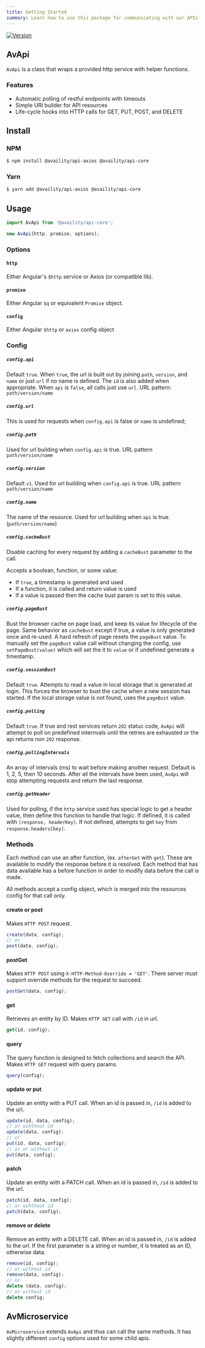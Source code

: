 ```yaml
---
title: Getting Started
summary: Learn how to use this package for communicating with our APIs
---
```


[![Version](https://img.shields.io/npm/v/@availity/api-core.svg?style=for-the-badge)](https://www.npmjs.com/package/@availity/api-core)

## AvApi

`AvApi` is a class that wraps a provided http service with helper functions.

### Features

-   Automatic polling of restful endpoints with timeouts
-   Simple URI builder for API resources
-   Life-cycle hooks into HTTP calls for GET, PUT, POST, and DELETE

## Install

### NPM

```bash
$ npm install @availity/api-axios @availity/api-core
```

### Yarn

```bash
$ yarn add @availity/api-axios @availity/api-core
```

## Usage

```js
import AvApi from '@availity/api-core';

new AvApi(http, promise, options);
```

### Options

#### `http`

Either Angular's `$http` service or Axios (or compatible lib).

#### `promise`

Either Angular `$q` or equivalent `Promise` object.

#### `config`

Either Angular `$http` or `axios` config object

### Config

##### `config.api`

Default `true`. When `true`, the url is built out by joining `path`, `version`, and `name` or just `url` if no name is defined. The `id` is also added when appropriate. When `api` is `false`, all calls just use `url`. URL pattern: `path/version/name`

##### `config.url`

This is used for requests when `config.api` is false or `name` is undefined;

##### `config.path`

Used for url building when `config.api` is true. URL pattern `path/version/name`

##### `config.version`

Default `v1`. Used for url building when `config.api` is true. URL pattern `path/version/name`

##### `config.name`

The name of the resource. Used for url building when `api` is true. (`path/version/name`)

##### `config.cacheBust`

Disable caching for every request by adding a `cacheBust` parameter to the call.

Accepts a boolean, function, or some value:

-   If `true`, a timestamp is generated and used
-   If a function, it is called and return value is used
-   If a value is passed then the cache bust param is set to this value.

##### `config.pageBust`

Bust the browser cache on page load, and keep its value for lifecycle of the page. Same behavior as `cacheBust` except if true, a value is only generated once and re-used. A hard refresh of page resets the `pageBust` value. To manually set the `pageBust` value call without changing the config, use `setPageBust(value)` which will set the it to `value` or if undefined generate a timestamp.

##### `config.sessionBust`

Default `true`. Attempts to read a value in local storage that is generated at login. This forces the browser to bust the cache when a new session has started. If the local storage value is not found, uses the `pageBust` value.

##### `config.polling`

Default `true`. If true and rest services return `202` statuc code, `AvApi` will attempt to poll on predefined internvals until the retries are exhausted or the api returns non `202` response.

##### `config.pollingIntervals`

An array of intervals (ms) to wait before making another request.
Default is 1, 2, 5, then 10 seconds. After all the intervals have been used, `AvApi` will stop attempting requests and return the last response.

##### `config.getHeader`

Used for polling, if the `http` service used has special logic to get a header value, then define this function to handle that logic. If defined, it is called with `(response, headerKey)`.
If not defined, attempts to get `key` from `response.headers[key]`.

### Methods

Each method can use an after function, (ex. `afterGet` with `get`). These are available to modify the response before it is resolved. Each method that has data available has a before function in order to modify data before the call is made.

All methods accept a config object, which is merged into the resources config for that call only.

#### create or post

Makes `HTTP POST` request.

```js
create(data, config);
// or
post(data, config);
```

#### postGet

Makes `HTTP POST` using `X-HTTP-Method-Override = 'GET'`. There server must support override methods for the request to succeed.

```js
postGet(data, config);
```

#### get

Retrieves an entity by ID. Makes `HTTP GET` call with `/id` in url.

```js
get(id, config);
```

#### query

The query function is designed to fetch collections and search the API. Makes `HTTP GET` request with query params.

```js
query(config);
```

#### update or put

Update an entity with a PUT call. When an id is passed in, `/id` is added to the url.

```js
update(id, data, config);
// or wihthout id
update(data, config);
// or
put(id, data, config);
// or or without it
put(data, config);
```

#### patch

Update an entity with a PATCH call. When an id is passed in, `/id` is added to the url.

```js
patch(id, data, config);
// or wihthout id
patch(data, config);
```

#### remove or delete

Remove an entity with a DELETE call. When an id is passed in, `/id` is added to the url. If the first parameter is a string or number, it is treated as an ID, otherwise data.

```js
remove(id, config);
// or without id
remove(data, config);
// or
delete (data, config);
// or without id
delete config;
```

## AvMicroservice

`AvMicroservice` extends `AvApi` and thus can call the same methods. It has slightly different `config` options used for some child apis.
